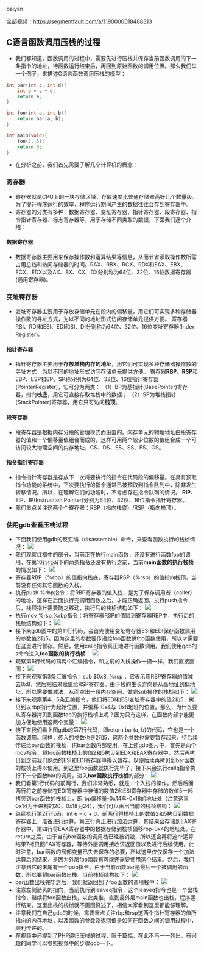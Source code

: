 baiyan

全部视频：https://segmentfault.com/a/1190000018488313

## C语言函数调用压栈的过程
 - 我们都知道，函数调用的过程中，需要先进行压栈并保存当前函数调用的下一条指令的地址，待函数运行结束后，再回到原始函数的调用位置。那么我们举一个例子，来描述C语言函数调用压栈的模型：
```c
int bar(int c, int d){
    int e = c + d;
    return e;
}

int foo(int a, int b){
    return bar(a, b);
}

int main(void){
    foo(2, 5);
    return 0;
}
```
 - 在分析之前，我们首先需要了解几个计算机的概念：
### 寄存器
 - 寄存器就是CPU上的一块存储区域，存取速度比普通存储器高好几个数量级。为了提升程序运行的效率，程序运行期间产生的数据往往会存到寄存器中。
 - 寄存器的分类有多种：数据寄存器、变址寄存器、指针寄存器、段寄存器、指令指针寄存器、标志寄存器等，用于存储不同类型的数据，下面我们逐个介绍：
#### 数据寄存器
 - 数据寄存器主要用来保存操作数和运算结果等信息，从而节省读取操作数所需占用总线和访问存储器的时间。RAX、RBX、RCX、RDX和EAX、EBX、ECX、EDX以及AX、BX、CX、DX分别称为64位、32位、16位数据寄存器(通用寄存器)。
### 变址寄存器
 - 变址寄存器主要用于存放存储单元在段内的偏移量，用它们可实现多种存储器操作数的寻址方式，为以不同的地址形式访问存储单元提供方便。 寄存器RSI、RDI和ESI、EDI和SI、DI分别称为64位、32位、16位变址寄存器(Index Register)。
#### 指针寄存器
 - 指针寄存器主要用于**存放堆栈内存的地址**，用它们可实现多种存储器操作数的寻址方式，为以不同的地址形式访问存储单元提供方便。 寄存器**RBP、RSP**和EBP、ESP和BP、SP称分别为64位、32位、16位指针寄存器(PointerRegister)，它可分为两类：
（1）BP为基指针(BasePointer)寄存器，指向**栈底**，用它可直接存取堆栈中的数据； 
（2）SP为堆栈指针(StackPointer)寄存器，用它只可访问**栈顶**。
#### 段寄存器
 - 段寄存器是根据内存分段的管理模式而设置的。内存单元的物理地址由段寄存器的值和一个偏移量值组合而成的，这样可用两个较少位数的值组合成一个可访问较大物理空间的内存地址，CS、DS、ES、SS、FS、GS。
#### 指令指针寄存器
 - 指令指针寄存器是存放下一次将要执行的指令在代码段的偏移量。在具有预取指令功能的系统中，下次要执行的指令通常已被预取到指令队列中，除非发生转移情况。所以，在理解它们的功能时，不考虑存在指令队列的情况。 **RIP**、EIP、IP(Instruction Pointer)分别为64位、32位、16位指令指针寄存器。
  - 我们重点关注这两个个寄存器：RBP（指向栈底）/RSP（指向栈顶）。
### 使用gdb查看压栈过程
 - 下面我们使用gdb的反汇编（disassemble）命令，来查看函数执行的栈桢情况：
![](http://baiyanzzz.oss-cn-beijing.aliyuncs.com/2019/7/19/1563506221783.png)
 - 我们观察红框中的部分，当前正在执行main函数，还没有进行函数foo的调用，在第10行代码下的两条指令还没有执行之前，当前**main函数的执行栈桢**的情况如下：
![](http://baiyanzzz.oss-cn-beijing.aliyuncs.com/2019/7/19/1563510294308.png)
 - 寄存器RBP（%rbp）的值指向栈底，寄存器RSP（%rsp）的值指向栈顶，当前没有任何其它函数的入栈。
 - 执行push %rbp指令：将RBP寄存器的值入栈，是为了保存调用者（caller）的地址，这样在后面执行完调用函数之后，才能正确返回。执行push指令后，栈顶指针需要随之移动，执行后的栈桢结构如下：
![](http://baiyanzzz.oss-cn-beijing.aliyuncs.com/2019/7/19/1563510354835.png)
 - 执行mov %rsp,%rbp指令：将寄存器RSP的值赋到寄存器RBP中，执行后的栈桢结构如下：
![](http://baiyanzzz.oss-cn-beijing.aliyuncs.com/2019/7/19/1563510380167.png)
 - 接下来gdb图中的第11行代码，会首先使用变址寄存器ESI和EDI保存函数调用的参数值2和5。因为这里的参数要传递给foo函数供foo函数使用，所以才需要在这里进行暂存。然后，使用callq指令真正地进行函数调用。我们使用gdb的s命令进入**foo函数的执行栈桢**：
![](http://baiyanzzz.oss-cn-beijing.aliyuncs.com/2019/7/19/1563520377652.png)
 - 观察第6行代码的前两个汇编指令，和之前的入栈操作一摸一样，我们直接画图：
![](http://baiyanzzz.oss-cn-beijing.aliyuncs.com/2019/7/19/1563511158085.png)
 - 接下来观察第3条汇编指令：sub $0x8, %rsp ，它表示用RSP寄存器的值减去0x8，然后把结果赋值给RSP寄存器。由于栈的生长方向是从高地址到低地址，所以需要做减法，从而空出一段内存空间，做完sub操作的栈桢如下：
![](http://baiyanzzz.oss-cn-beijing.aliyuncs.com/2019/7/19/1563511562342.png)
 - 接下来观察第4、5条汇编指令，他们将EDI和ESI变址寄存器中的值2和5，拷贝到以rbp指针为起始位置，并偏移-0x4与-0x8地址的位置。那么，为什么要从寄存器拷贝到函数foo的执行栈桢上呢？因为只有这样，在函数内部才能更加方便地使用这两个变量：
![](http://baiyanzzz.oss-cn-beijing.aliyuncs.com/2019/7/19/1563511877363.png)
 - 接下来我们看上图gdb的第7行代码，即return bar(a, b)的代码，它也是一个函数调用。同样，传入的参数也是2和5，这两个参数也需要暂存起来，待后续传递给bar函数的栈桢，供bar函数内部使用。在上述gdb图片中，首先是两个mov指令，将foo函数栈桢上的值2和5拷贝到EDX和EAX寄存器中，然后再拷贝到之前我们熟悉的ESI和EDI寄存器中得以暂存，以便后续再拷贝到bar函数的栈桢上得以使用。到这里foo函数就执行完毕了，接下来会执行callq指令执行下一个函数bar的调用，进入**bar函数执行栈桢**的部分：
![](http://baiyanzzz.oss-cn-beijing.aliyuncs.com/2019/7/19/1563523262877.png)
 - 我们看第1行代码的前两行，我们非常熟悉，就是一个入栈的操作。然后后面两行将之前存储在EDI寄存器中存储的数值2和ESI寄存器中存储的数值5一起拷贝到bar函数的栈桢上，即rbp偏移量-0x14与-0x18的地址处（注意这里0x14为十进制的20，0x18为24），我们可以画出当前的栈桢结构：
![](http://baiyanzzz.oss-cn-beijing.aliyuncs.com/2019/7/19/1563525612812.png)
 - 继续执行第2行代码，int e = c + d。前两行将栈桢上的数值2和5拷贝到数据寄存器上，准备进行运算。第三行真正进行加法运算，其结果会存储到EAX寄存器中，第四行将EAX寄存器中的数据存储到栈桢偏移rbp-0x4的地址处。在return之后，由于当前bar函数的调用栈已经被销毁，所以还会再将这个运算结果7拷贝回EAX寄存器，等待外层调用接收该返回值以及进行后续使用。此时注意，bar函数的局部变量已失去保存的必要，所以这里仅仅保存一个加法运算后的结果，是因为外层foo函数有可能还需要使用这个结果。然后，我们注意到它的末尾有一个pop指令。由于当前函数bar是最后一个被调用的函数，所以要将bar函数出栈。当前栈桢结构如下：
![](http://baiyanzzz.oss-cn-beijing.aliyuncs.com/2019/7/19/1563525878712.png)
 - bar函数出栈完毕之后，我们就返回到了foo函数的调用栈中：
![](http://baiyanzzz.oss-cn-beijing.aliyuncs.com/2019/7/19/1563526508894.png)
 - 注意左侧箭头的指向，当前执行到leaveq指令，这个leaveq指令也是一个出栈指令，继续将foo函数出栈，以此类推，直到最外层main函数也出栈，程序运行结束。这里出栈的栈桢就不画图赘述了，相信大家看到这里都能够理解。
 - 注意我们在自己gdb的时候，需要重点关注rbp和rsp这两个指针寄存器的值所指向的内存地址，以及函数的参数及返回值是如何在函数之间的调用过程中，顺利传递的。
 - 在视频中还提到了PHP递归压栈的过程，限于篇幅，在此不再一一列出，有兴趣的同学可以参照视频中的步骤gdb一下。